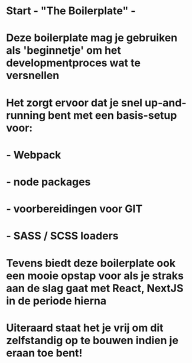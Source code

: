 # Start - "The Boilerplate" -

# Deze boilerplate mag je gebruiken als 'beginnetje' om het developmentproces wat te versnellen
# Het zorgt ervoor dat je snel up-and-running bent met een basis-setup voor: 

# - Webpack
# - node packages
# - voorbereidingen voor GIT
# - SASS / SCSS loaders

# Tevens biedt deze boilerplate ook een mooie opstap voor als je straks aan de slag gaat met React, NextJS in de periode hierna
# Uiteraard staat het je vrij om dit zelfstandig op te bouwen indien je eraan toe bent!
